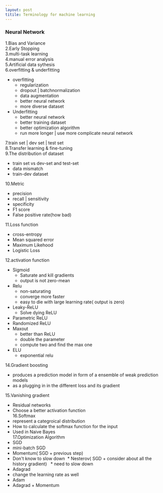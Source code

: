```yaml
---
layout: post
titile: Terminology for machine learning
---
```


### Neural Network
1.Bias and Variance  
2.Early Stopping  
3.multi-task learning  
4.manual error analysis  
5.Artificial data sythesis  
6.overfitting & underfitting  
  * overfitting  
    * regularization  
    * dropout | batchnormalization  
    * data augmentation  
    * better neural network  
    * more diverse dataset  
  * Underfitting  
    * better neural network  
    * better training dataset  
    * better optimization algorithm  
    * run more longer | use more complicate neural network
    
7.train set | dev set | test set  
8.Transfer learning & fine-tuning  
9.The distribution of dataset  
  * train set vs dev-set and test-set  
  * data mismatch  
  * train-dev dataset  
  
10.Metric
  * precision  
  * recall | sensitivity  
  * specificity
  * F1 score  
  * False positive rate(how bad)  
  
11.Loss function  
  * cross-entropy  
  * Mean squared error
  * Maximum Likehood    
  * Logistic Loss  
  
12.activation function  
  * Sigmoid  
    * Saturate and kill gradients  
    * output is not zero-mean  
  * Relu  
    * non-saturating  
    * converge more faster  
    * easy to die with large learning rate( output is zero)
  * Leaky-ReLU
    * Solve dying ReLU  
  * Parametric ReLU  
  * Randomized ReLU
  * Maxout  
    * better than ReLU
    * double the parameter  
    * compute two and find the max one
  * ELU  
    * exponential relu  

14.Gradient boosting  
  * produces a prediction model in form of a ensemble of weak prediction models  
  * as a plugging in in the different loss and its gradient  
  
15.Vanishing gradient  
  * Residual networks  
  * Choose a better activation function  
16.Softmax
  * represent a categroical distribution  
  * How to calculate the softmax function for the input  
  * Used in Naive Bayes  
17.Optimization Algorithm  
  * SGD  
  * mini-batch SGD  
  * Momentum( SGD + previous step)  
   * Don't know to slow down
  * Nesterov( SGD + consider about all the history gradient)
   * need to slow down   
  * Adagrad
   * change the learning rate as well
  * Adam
   * Adagrad + Momentum
   
